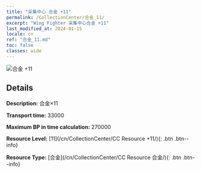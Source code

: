 ```yaml
---
title: "采集中心 合金 +11"
permalink: /CollectionCenter/合金_11/
excerpt: "Wing Fighter 采集中心合金 +11"
last_modified_at: 2024-01-15
locale: cn
ref: "合金_11.md"
toc: false
classes: wide
---
```



![合金 +11](/images/cc/CC_Alloy_Plate_6.png)

## Details

  **Description:** 合金×11

  **Transport time:** 33000

  **Maximum BP in time calculation:** 270000

  **Resource Level:** [11](/cn/CollectionCenter/CC Resource +11/){: .btn .btn--info}

  **Resource Type:** [合金](/cn/CollectionCenter/CC Resource 合金/){: .btn .btn--info}

